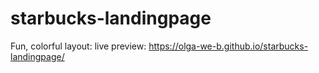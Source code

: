 # starbucks-landingpage

Fun, colorful layout:
live preview: https://olga-we-b.github.io/starbucks-landingpage/
